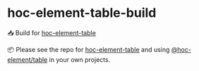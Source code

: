 # hoc-element-table-build
📥 Build for [hoc-element-table](https://github.com/pdsuwwz/hoc-element-table)

📦 Please see the repo for [hoc-element-table](https://github.com/pdsuwwz/hoc-element-table) and using [@hoc-element/table](https://www.npmjs.com/package/@hoc-element/table) in your own projects.
